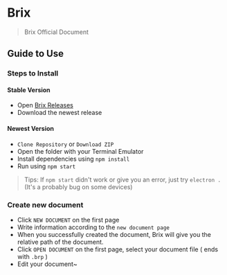 # Brix

> Brix Official Document

## Guide to Use

### Steps to Install

#### Stable Version

- Open [Brix Releases](https://github.com/Kousaten/Brix/releases)
- Download the newest release

#### Newest Version

- `Clone Repository` or `Download ZIP`
- Open the folder with your Terminal Emulator
- Install dependencies using `npm install`
- Run using `npm start`

> Tips: If `npm start` didn't work or give you an error, just try `electron .` (It's a probably bug on some devices)

### Create new document

- Click `NEW DOCUMENT` on the first page
- Write information according to the `new document page`
- When you successfully created the document, Brix will give you the relative path of the document.
- Click `OPEN DOCUMENT` on the first page, select your document file ( ends with `.brp` )
- Edit your document~
